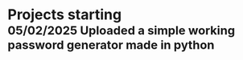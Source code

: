 <h1>Projects starting
<br>
<small> 05/02/2025 Uploaded a simple working password generator made in python </small> 
